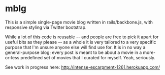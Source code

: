 # mblg #

This is a simple single-page movie blog written in rails/backbone.js, with responsive styling via Twitter bootstrap.

While a lot of this code is reusable -- and people are free to pick it apart for useful bits as they please -- as a whole it is very tailored to a very specific purpose that I'm unsure anyone else will find use for. It is in no way a general-purpose blog; every post is meant to be about a movie in a more-or-less predefined set of movies that I curated for myself. Yeah, seriously.

See work in progress here:
http://intense-escarpment-1261.herokuapp.com/